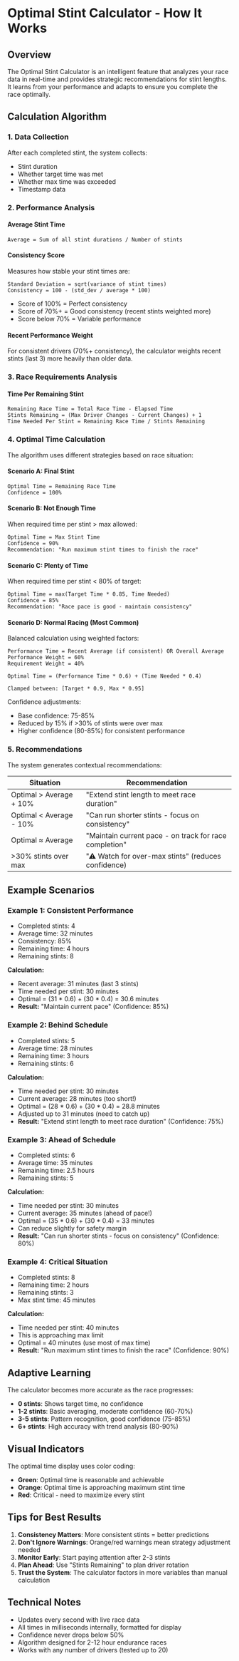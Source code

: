 # Optimal Stint Calculator - How It Works

## Overview
The Optimal Stint Calculator is an intelligent feature that analyzes your race data in real-time and provides strategic recommendations for stint lengths. It learns from your performance and adapts to ensure you complete the race optimally.

## Calculation Algorithm

### 1. Data Collection
After each completed stint, the system collects:
- Stint duration
- Whether target time was met
- Whether max time was exceeded
- Timestamp data

### 2. Performance Analysis

#### Average Stint Time
```
Average = Sum of all stint durations / Number of stints
```

#### Consistency Score
Measures how stable your stint times are:
```
Standard Deviation = sqrt(variance of stint times)
Consistency = 100 - (std_dev / average * 100)
```
- Score of 100% = Perfect consistency
- Score of 70%+ = Good consistency (recent stints weighted more)
- Score below 70% = Variable performance

#### Recent Performance Weight
For consistent drivers (70%+ consistency), the calculator weights recent stints (last 3) more heavily than older data.

### 3. Race Requirements Analysis

#### Time Per Remaining Stint
```
Remaining Race Time = Total Race Time - Elapsed Time
Stints Remaining = (Max Driver Changes - Current Changes) + 1
Time Needed Per Stint = Remaining Race Time / Stints Remaining
```

### 4. Optimal Time Calculation

The algorithm uses different strategies based on race situation:

#### Scenario A: Final Stint
```
Optimal Time = Remaining Race Time
Confidence = 100%
```

#### Scenario B: Not Enough Time
When required time per stint > max allowed:
```
Optimal Time = Max Stint Time
Confidence = 90%
Recommendation: "Run maximum stint times to finish the race"
```

#### Scenario C: Plenty of Time
When required time per stint < 80% of target:
```
Optimal Time = max(Target Time * 0.85, Time Needed)
Confidence = 85%
Recommendation: "Race pace is good - maintain consistency"
```

#### Scenario D: Normal Racing (Most Common)
Balanced calculation using weighted factors:
```
Performance Time = Recent Average (if consistent) OR Overall Average
Performance Weight = 60%
Requirement Weight = 40%

Optimal Time = (Performance Time * 0.6) + (Time Needed * 0.4)

Clamped between: [Target * 0.9, Max * 0.95]
```

Confidence adjustments:
- Base confidence: 75-85%
- Reduced by 15% if >30% of stints were over max
- Higher confidence (80-85%) for consistent performance

### 5. Recommendations

The system generates contextual recommendations:

| Situation | Recommendation |
|-----------|----------------|
| Optimal > Average + 10% | "Extend stint length to meet race duration" |
| Optimal < Average - 10% | "Can run shorter stints - focus on consistency" |
| Optimal ≈ Average | "Maintain current pace - on track for race completion" |
| >30% stints over max | "⚠ Watch for over-max stints" (reduces confidence) |

## Example Scenarios

### Example 1: Consistent Performance
- Completed stints: 4
- Average time: 32 minutes
- Consistency: 85%
- Remaining time: 4 hours
- Remaining stints: 8

**Calculation:**
- Recent average: 31 minutes (last 3 stints)
- Time needed per stint: 30 minutes
- Optimal = (31 * 0.6) + (30 * 0.4) = 30.6 minutes
- **Result:** "Maintain current pace" (Confidence: 85%)

### Example 2: Behind Schedule
- Completed stints: 5
- Average time: 28 minutes
- Remaining time: 3 hours
- Remaining stints: 6

**Calculation:**
- Time needed per stint: 30 minutes
- Current average: 28 minutes (too short!)
- Optimal = (28 * 0.6) + (30 * 0.4) = 28.8 minutes
- Adjusted up to 31 minutes (need to catch up)
- **Result:** "Extend stint length to meet race duration" (Confidence: 75%)

### Example 3: Ahead of Schedule
- Completed stints: 6
- Average time: 35 minutes
- Remaining time: 2.5 hours
- Remaining stints: 5

**Calculation:**
- Time needed per stint: 30 minutes
- Current average: 35 minutes (ahead of pace!)
- Optimal = (35 * 0.6) + (30 * 0.4) = 33 minutes
- Can reduce slightly for safety margin
- **Result:** "Can run shorter stints - focus on consistency" (Confidence: 80%)

### Example 4: Critical Situation
- Completed stints: 8
- Remaining time: 2 hours
- Remaining stints: 3
- Max stint time: 45 minutes

**Calculation:**
- Time needed per stint: 40 minutes
- This is approaching max limit
- Optimal = 40 minutes (use most of max time)
- **Result:** "Run maximum stint times to finish the race" (Confidence: 90%)

## Adaptive Learning

The calculator becomes more accurate as the race progresses:
- **0 stints**: Shows target time, no confidence
- **1-2 stints**: Basic averaging, moderate confidence (60-70%)
- **3-5 stints**: Pattern recognition, good confidence (75-85%)
- **6+ stints**: High accuracy with trend analysis (80-90%)

## Visual Indicators

The optimal time display uses color coding:
- **Green**: Optimal time is reasonable and achievable
- **Orange**: Optimal time is approaching maximum stint time
- **Red**: Critical - need to maximize every stint

## Tips for Best Results

1. **Consistency Matters**: More consistent stints = better predictions
2. **Don't Ignore Warnings**: Orange/red warnings mean strategy adjustment needed
3. **Monitor Early**: Start paying attention after 2-3 stints
4. **Plan Ahead**: Use "Stints Remaining" to plan driver rotation
5. **Trust the System**: The calculator factors in more variables than manual calculation

## Technical Notes

- Updates every second with live race data
- All times in milliseconds internally, formatted for display
- Confidence never drops below 50%
- Algorithm designed for 2-12 hour endurance races
- Works with any number of drivers (tested up to 20)
